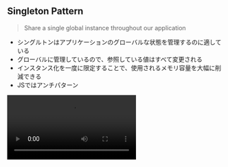 ## Singleton Pattern
>Share a single global instance throughout our application

- シングルトンはアプリケーションのグローバルな状態を管理するのに適している
- グローバルに管理しているので、参照している値はすべて変更される
- インスタンス化を一度に限定することで、使用されるメモリ容量を大幅に削減できる
- JSではアンチパターン

<video src="https://res.cloudinary.com/ddxwdqwkr/video/upload/v1609056519/patterns.dev/jspat-52_zkwyk1.mp4" />

## ref
https://www.patterns.dev/posts/singleton-pattern
https://www.digitalocean.com/community/tutorials/js-js-singletons


